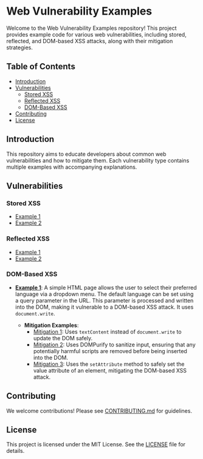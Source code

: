 # Web Vulnerability Examples

Welcome to the Web Vulnerability Examples repository! This project provides example code for various web vulnerabilities, including stored, reflected, and DOM-based XSS attacks, along with their mitigation strategies.

## Table of Contents

- [Introduction](#introduction)
- [Vulnerabilities](#vulnerabilities)
  - [Stored XSS](#stored-xss)
  - [Reflected XSS](#reflected-xss)
  - [DOM-Based XSS](#dom-based-xss)
- [Contributing](#contributing)
- [License](#license)

## Introduction

This repository aims to educate developers about common web vulnerabilities and how to mitigate them. Each vulnerability type contains multiple examples with accompanying explanations.

## Vulnerabilities

### Stored XSS
- [Example 1](Stored_XSS/example1)
- [Example 2](Stored_XSS/example2)

### Reflected XSS
- [Example 1](Reflected_XSS/example1)
- [Example 2](Reflected_XSS/example2)

### DOM-Based XSS
- **[Example 1](DOM_Based_XSS/example1)**: 
  A simple HTML page allows the user to select their preferred language via a dropdown menu. The default language can be set using a query parameter in the URL. This parameter is processed and written into the DOM, making it vulnerable to a DOM-based XSS attack. It uses `document.write`.
  
  - **Mitigation Examples**:
    - [Mitigation 1](DOM_Based_XSS/mitigation/example1-1): Uses `textContent` instead of `document.write` to update the DOM safely.
    - [Mitigation 2](DOM_Based_XSS/mitigation/example1-2): Uses DOMPurify to sanitize input, ensuring that any potentially harmful scripts are removed before being inserted into the DOM.
    - [Mitigation 3](DOM_Based_XSS/mitigation/example1-3): Uses the `setAttribute` method to safely set the value attribute of an element, mitigating the DOM-based XSS attack.

## Contributing

We welcome contributions! Please see [CONTRIBUTING.md](CONTRIBUTING.md) for guidelines.

## License

This project is licensed under the MIT License. See the [LICENSE](LICENSE) file for details.
